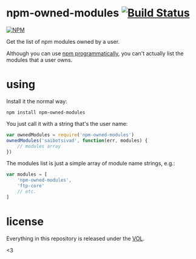 # npm-owned-modules [![Build Status](https://travis-ci.org/tobiaslabs/npm-owned-modules.svg?branch=master)](https://travis-ci.org/sdmp/npm-owned-modules)

[![NPM](https://nodei.co/npm/npm-owned-modules.png)](https://nodei.co/npm/npm-owned-modules/)

Get the list of npm modules owned by a user.

Although you can use [npm programmatically](https://www.npmjs.com/package/npm), you can't
actually list the modules that a user owns.

# using

Install it the normal way:

	npm install npm-owned-modules

You just call it with a string that's the user name:

```javascript
var ownedModules = require('npm-owned-modules')
ownedModules('saibotsivad', function(err, modules) {
	// modules array
})
```

The modules list is just a simple array of module name strings, e.g.:

```javascript
var modules = [
	'npm-owned-modules',
	'ftp-core'
	// etc.
]
```

# license

Everything in this repository is released under the [VOL](http://veryopenlicense.com).

<3
